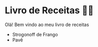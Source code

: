 # Livro de Receitas :man_cook:

Olá! Bem vindo ao meu livro de receitas

- Strogonoff de Frango
- Pavê
